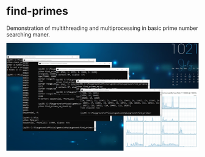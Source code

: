 # find-primes
Demonstration of multithreading and multiprocessing in basic prime number searching maner.

![ss](static/ss.jpg)

